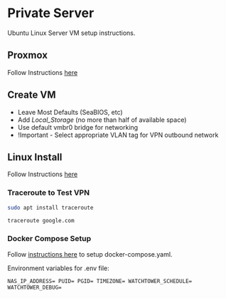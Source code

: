 # Private Server

Ubuntu Linux Server VM setup instructions.

## Proxmox

Follow Instructions [here](/proxmox_setup.md)

## Create VM

* Leave Most Defaults (SeaBIOS, etc)
* Add *Local_Storage* (no more than half of available space)
* Use default vmbr0 bridge for networking
* !Important - Select appropriate VLAN tag for VPN outbound network

## Linux Install

Follow Instructions [here](/linux_setup.md)

### Traceroute to Test VPN

```bash
sudo apt install traceroute
```

```bash
traceroute google.com
```

### Docker Compose Setup

Follow [instructions here](/docker_compose.md) to setup docker-compose.yaml.

Environment variables for .env file:

`
NAS_IP_ADDRESS=
PUID=
PGID=
TIMEZONE=
WATCHTOWER_SCHEDULE=
WATCHTOWER_DEBUG=
`

